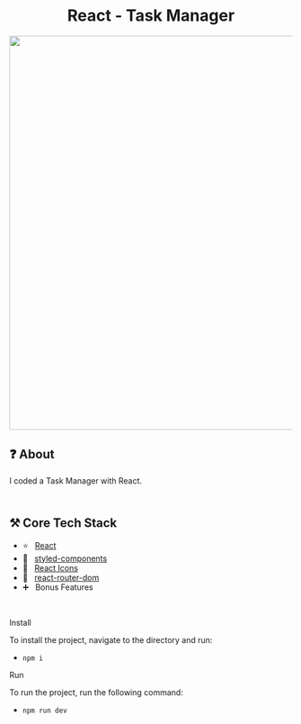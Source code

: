 <h1 align="center">
   React - Task Manager
</h1>

<p align="center">
  <img src="https://github.com/ozkannbuyuk/react-task-manager/assets/111967202/c70ff614-06fd-4681-8884-bed44bfc61b2" width="700" />
</p>

<h2>
❓ About
</h2>

I coded a Task Manager with React.

<h2>
<br />
⚒️ Core Tech Stack
</h2>

- ⭐️ &nbsp; [React](https://vitejs.dev)
- 💙 &nbsp; [styled-components](https://styled-components.com)
- 💚 &nbsp; [React Icons](https://react-icons.github.io/react-icons)
- 💛 &nbsp; [react-router-dom](https://www.npmjs.com/package/react-router-dom)
- ➕ &nbsp; Bonus Features

<br />

Install

To install the project, navigate to the directory and run:

- `npm i`

Run

To run the project, run the following command:

- `npm run dev`
